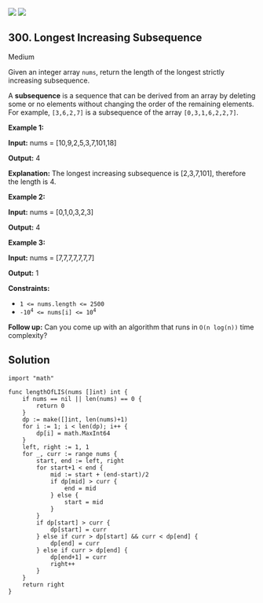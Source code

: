 [![](https://img.shields.io/github/stars/LeetCode-in-Go/LeetCode-in-Go?label=Stars&style=flat-square)](https://github.com/LeetCode-in-Go/LeetCode-in-Go)
[![](https://img.shields.io/github/forks/LeetCode-in-Go/LeetCode-in-Go?label=Fork%20me%20on%20GitHub%20&style=flat-square)](https://github.com/LeetCode-in-Go/LeetCode-in-Go/fork)

## 300\. Longest Increasing Subsequence

Medium

Given an integer array `nums`, return the length of the longest strictly increasing subsequence.

A **subsequence** is a sequence that can be derived from an array by deleting some or no elements without changing the order of the remaining elements. For example, `[3,6,2,7]` is a subsequence of the array `[0,3,1,6,2,2,7]`.

**Example 1:**

**Input:** nums = [10,9,2,5,3,7,101,18]

**Output:** 4

**Explanation:** The longest increasing subsequence is [2,3,7,101], therefore the length is 4.

**Example 2:**

**Input:** nums = [0,1,0,3,2,3]

**Output:** 4

**Example 3:**

**Input:** nums = [7,7,7,7,7,7,7]

**Output:** 1

**Constraints:**

*   `1 <= nums.length <= 2500`
*   <code>-10<sup>4</sup> <= nums[i] <= 10<sup>4</sup></code>

**Follow up:** Can you come up with an algorithm that runs in `O(n log(n))` time complexity?

## Solution

```golang
import "math"

func lengthOfLIS(nums []int) int {
	if nums == nil || len(nums) == 0 {
		return 0
	}
	dp := make([]int, len(nums)+1)
	for i := 1; i < len(dp); i++ {
		dp[i] = math.MaxInt64
	}
	left, right := 1, 1
	for _, curr := range nums {
		start, end := left, right
		for start+1 < end {
			mid := start + (end-start)/2
			if dp[mid] > curr {
				end = mid
			} else {
				start = mid
			}
		}
		if dp[start] > curr {
			dp[start] = curr
		} else if curr > dp[start] && curr < dp[end] {
			dp[end] = curr
		} else if curr > dp[end] {
			dp[end+1] = curr
			right++
		}
	}
	return right
}
```